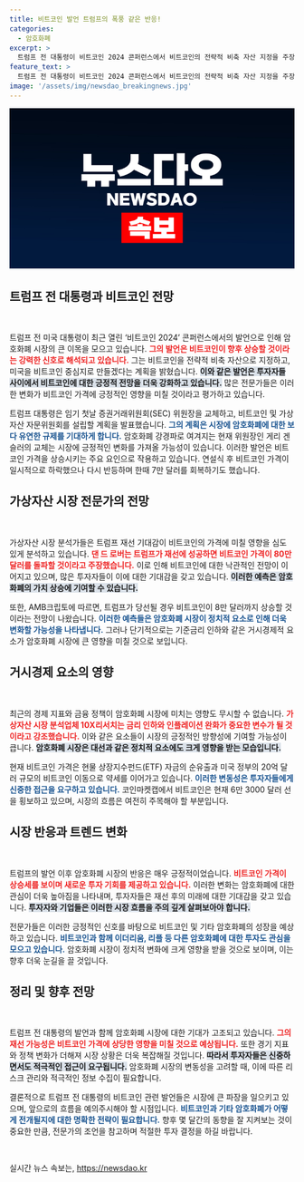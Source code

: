 ```yaml
---
title: 비트코인 발언 트럼프의 폭풍 같은 반응!
categories:
  - 암호화폐
excerpt: >
  트럼프 전 대통령이 비트코인 2024 콘퍼런스에서 비트코인의 전략적 비축 자산 지정을 주장하며 재선 기대감 속 비트코인 가격 급등! 전문가들은 트럼프 당선 시 80만 달러 돌파 전망. 당신도 이 기회를 놓칠 수 없다!
feature_text: >
  트럼프 전 대통령이 비트코인 2024 콘퍼런스에서 비트코인의 전략적 비축 자산 지정을 주장하며 재선 기대감 속 비트코인 가격 급등! 전문가들은 트럼프 당선 시 80만 달러 돌파 전망. 당신도 이 기회를 놓칠 수 없다!
image: '/assets/img/newsdao_breakingnews.jpg'
---
```


<p><img src="/assets/img/newsdao_breakingnews.jpg" alt="pcversion 속보" /></p>

<h2 data-ke-size="size26">트럼프 전 대통령과 비트코인 전망</h2>

<p data-ke-size="size16">&nbsp;</p>

<p>트럼프 전 미국 대통령이 최근 열린 ‘비트코인 2024’ 콘퍼런스에서의 발언으로 인해 암호화폐 시장의 큰 이목을 모으고 있습니다. <b><span style="color: #ee2323;">그의 발언은 비트코인이 향후 상승할 것이라는 강력한 신호로 해석되고 있습니다.</span></b> 그는 비트코인을 전략적 비축 자산으로 지정하고, 미국을 비트코인 중심지로 만들겠다는 계획을 밝혔습니다. <b><span style="background-color: #21538527;">이와 같은 발언은 투자자들 사이에서 비트코인에 대한 긍정적 전망을 더욱 강화하고 있습니다.</span></b> 많은 전문가들은 이러한 변화가 비트코인 가격에 긍정적인 영향을 미칠 것이라고 평가하고 있습니다. </p>

<p>트럼프 대통령은 임기 첫날 증권거래위원회(SEC) 위원장을 교체하고, 비트코인 및 가상자산 자문위원회를 설립할 계획을 발표했습니다. <b><span style="color: #1a5490;">그의 계획은 시장에 암호화폐에 대한 보다 유연한 규제를 기대하게 합니다.</span></b> 암호화폐 강경파로 여겨지는 현재 위원장인 게리 겐슬러의 교체는 시장에 긍정적인 변화를 가져올 가능성이 있습니다. 이러한 발언은 비트코인 가격을 상승시키는 주요 요인으로 작용하고 있습니다. 연설식 후 비트코인 가격이 일시적으로 하락했으나 다시 반등하며 한때 7만 달러를 회복하기도 했습니다. </p>

<h2 data-ke-size="size26">가상자산 시장 전문가의 전망</h2>

<p data-ke-size="size16">&nbsp;</p>

<p>가상자산 시장 분석가들은 트럼프 재선 기대감이 비트코인의 가격에 미칠 영향을 심도 있게 분석하고 있습니다. <b><span style="color: #ee2323;">댄 드 로버는 트럼프가 재선에 성공하면 비트코인 가격이 80만 달러를 돌파할 것이라고 주장했습니다.</span></b> 이로 인해 비트코인에 대한 낙관적인 전망이 이어지고 있으며, 많은 투자자들이 이에 대한 기대감을 갖고 있습니다. <b><span style="background-color: #21538527;">이러한 예측은 암호화폐의 가치 상승에 기여할 수 있습니다.</span></b></p>

<p>또한, AMB크립토에 따르면, 트럼프가 당선될 경우 비트코인이 8만 달러까지 상승할 것이라는 전망이 나왔습니다. <b><span style="color: #1a5490;">이러한 예측들은 암호화폐 시장이 정치적 요소로 인해 더욱 변화할 가능성을 나타냅니다.</span></b> 그러나 단기적으로는 기준금리 인하와 같은 거시경제적 요소가 암호화폐 시장에 큰 영향을 미칠 것으로 보입니다. </p>

<h2 data-ke-size="size26">거시경제 요소의 영향</h2>

<p data-ke-size="size16">&nbsp;</p>

<p>최근의 경제 지표와 금융 정책이 암호화폐 시장에 미치는 영향도 무시할 수 없습니다. <b><span style="color: #ee2323;">가상자산 시장 분석업체 10X리서치는 금리 인하와 인플레이션 완화가 중요한 변수가 될 것이라고 강조했습니다.</span></b> 이와 같은 요소들이 시장의 긍정적인 방향성에 기여할 가능성이 큽니다. <b><span style="background-color: #21538527;">암호화폐 시장은 대선과 같은 정치적 요소에도 크게 영향을 받는 모습입니다.</span></b></p>

<p>현재 비트코인 가격은 현물 상장지수펀드(ETF) 자금의 순유출과 미국 정부의 20억 달러 규모의 비트코인 이동으로 약세를 이어가고 있습니다. <b><span style="color: #1a5490;">이러한 변동성은 투자자들에게 신중한 접근을 요구하고 있습니다.</span></b> 코인마켓캡에서 비트코인은 현재 6만 3000 달러 선을 횡보하고 있으며, 시장의 흐름은 여전히 주목해야 할 부분입니다. </p>

<h2 data-ke-size="size26">시장 반응과 트렌드 변화</h2>

<p data-ke-size="size16">&nbsp;</p>

<p>트럼프의 발언 이후 암호화폐 시장의 반응은 매우 긍정적이었습니다. <b><span style="color: #ee2323;">비트코인 가격이 상승세를 보이며 새로운 투자 기회를 제공하고 있습니다.</span></b> 이러한 변화는 암호화폐에 대한 관심이 더욱 높아짐을 나타내며, 투자자들은 재선 후의 미래에 대한 기대감을 갖고 있습니다. <b><span style="background-color: #21538527;">투자자와 기업들은 이러한 시장 흐름을 주의 깊게 살펴보아야 합니다.</span></b></p>

<p>전문가들은 이러한 긍정적인 신호를 바탕으로 비트코인 및 기타 암호화폐의 성장을 예상하고 있습니다. <b><span style="color: #1a5490;">비트코인과 함께 이더리움, 리플 등 다른 암호화폐에 대한 투자도 관심을 모으고 있습니다.</span></b> 암호화폐 시장이 정치적 변화에 크게 영향을 받을 것으로 보이며, 이는 향후 더욱 눈길을 끌 것입니다. </p>

<h2 data-ke-size="size26">정리 및 향후 전망</h2>

<p data-ke-size="size16">&nbsp;</p>

<p>트럼프 전 대통령의 발언과 함께 암호화폐 시장에 대한 기대가 고조되고 있습니다. <b><span style="color: #ee2323;">그의 재선 가능성은 비트코인 가격에 상당한 영향을 미칠 것으로 예상됩니다.</span></b> 또한 경기 지표와 정책 변화가 더해져 시장 상황은 더욱 복잡해질 것입니다. <b><span style="background-color: #21538527;">따라서 투자자들은 신중하면서도 적극적인 접근이 요구됩니다.</span></b> 암호화폐 시장의 변동성을 고려할 때, 이에 따른 리스크 관리와 적극적인 정보 수집이 필요합니다. </p>

<p>결론적으로 트럼프 전 대통령의 비트코인 관련 발언들은 시장에 큰 파장을 일으키고 있으며, 앞으로의 흐름을 예의주시해야 할 시점입니다. <b><span style="color: #1a5490;">비트코인과 기타 암호화폐가 어떻게 전개될지에 대한 명확한 전략이 필요합니다.</span></b> 향후 몇 달간의 동향을 잘 지켜보는 것이 중요한 만큼, 전문가의 조언을 참고하며 적절한 투자 결정을 하길 바랍니다. </p>

<p data-ke-size="size16">&nbsp;</p>
실시간 뉴스 속보는, <a href="https://newsdao.kr" rel="dofollow">https://newsdao.kr</a>


